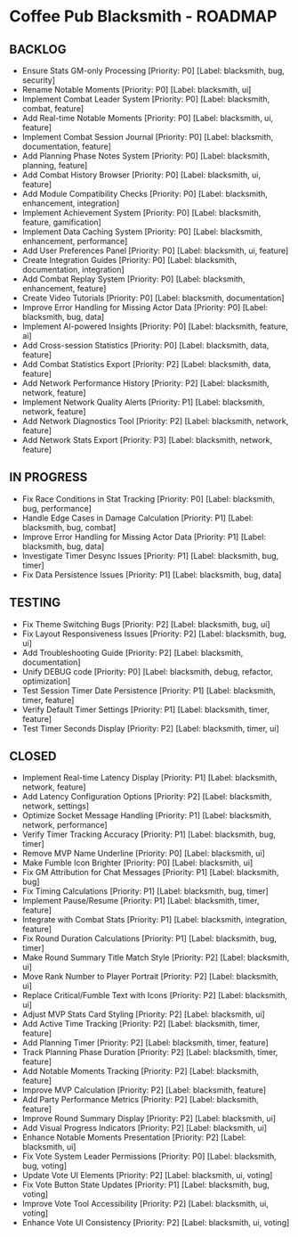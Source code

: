 # Coffee Pub Blacksmith - ROADMAP

<!--
USAGE:
1. To add new items: Add them here in the appropriate section using the format:
   - Your new task title [Priority: P0-P4] [Label: blacksmith, label1, label2]
   They will be automatically created as GitHub Issues.
2. To modify existing items: Edit them in GitHub Issues instead of here.
   This file will be automatically updated to reflect those changes.
EXAMPLE:
- Do that thing [Priority: P2] [Label: blacksmith, enhancement, automation]
PRIORITIES:
P0 - Critical/Blocker
P1 - High Priority
P2 - Medium Priority
P3 - Low Priority
P4 - Low Priority/Low Impact
-->

## BACKLOG

- Ensure Stats GM-only Processing [Priority: P0] [Label: blacksmith, bug, security]
- Rename Notable Moments [Priority: P0] [Label: blacksmith, ui]
- Implement Combat Leader System [Priority: P0] [Label: blacksmith, combat, feature]
- Add Real-time Notable Moments [Priority: P0] [Label: blacksmith, ui, feature]
- Implement Combat Session Journal [Priority: P0] [Label: blacksmith, documentation, feature]
- Add Planning Phase Notes System [Priority: P0] [Label: blacksmith, planning, feature]
- Add Combat History Browser [Priority: P0] [Label: blacksmith, ui, feature]
- Add Module Compatibility Checks [Priority: P0] [Label: blacksmith, enhancement, integration]
- Implement Achievement System [Priority: P0] [Label: blacksmith, feature, gamification]
- Implement Data Caching System [Priority: P0] [Label: blacksmith, enhancement, performance]
- Add User Preferences Panel [Priority: P0] [Label: blacksmith, ui, feature]
- Create Integration Guides [Priority: P0] [Label: blacksmith, documentation, integration]
- Add Combat Replay System [Priority: P0] [Label: blacksmith, enhancement, feature]
- Create Video Tutorials [Priority: P0] [Label: blacksmith, documentation]
- Improve Error Handling for Missing Actor Data [Priority: P0] [Label: blacksmith, bug, data]
- Implement AI-powered Insights [Priority: P0] [Label: blacksmith, feature, ai]
- Add Cross-session Statistics [Priority: P0] [Label: blacksmith, data, feature]
- Add Combat Statistics Export [Priority: P2] [Label: blacksmith, data, feature]
- Add Network Performance History [Priority: P2] [Label: blacksmith, network, feature]
- Implement Network Quality Alerts [Priority: P1] [Label: blacksmith, network, feature]
- Add Network Diagnostics Tool [Priority: P2] [Label: blacksmith, network, feature]
- Add Network Stats Export [Priority: P3] [Label: blacksmith, network, feature]

## IN PROGRESS

- Fix Race Conditions in Stat Tracking [Priority: P0] [Label: blacksmith, bug, performance]
- Handle Edge Cases in Damage Calculation [Priority: P1] [Label: blacksmith, bug, combat]
- Improve Error Handling for Missing Actor Data [Priority: P1] [Label: blacksmith, bug, data]
- Investigate Timer Desync Issues [Priority: P1] [Label: blacksmith, bug, timer]
- Fix Data Persistence Issues [Priority: P1] [Label: blacksmith, bug, data]

## TESTING

- Fix Theme Switching Bugs [Priority: P2] [Label: blacksmith, bug, ui]
- Fix Layout Responsiveness Issues [Priority: P2] [Label: blacksmith, bug, ui]
- Add Troubleshooting Guide [Priority: P2] [Label: blacksmith, documentation]
- Unify DEBUG code [Priority: P0] [Label: blacksmith, debug, refactor, optimization]
- Test Session Timer Date Persistence [Priority: P1] [Label: blacksmith, timer, feature]
- Verify Default Timer Settings [Priority: P1] [Label: blacksmith, timer, feature]
- Test Timer Seconds Display [Priority: P2] [Label: blacksmith, timer, ui]

## CLOSED

- Implement Real-time Latency Display [Priority: P1] [Label: blacksmith, network, feature]
- Add Latency Configuration Options [Priority: P2] [Label: blacksmith, network, settings]
- Optimize Socket Message Handling [Priority: P1] [Label: blacksmith, network, performance]
- Verify Timer Tracking Accuracy [Priority: P1] [Label: blacksmith, bug, timer]
- Remove MVP Name Underline [Priority: P0] [Label: blacksmith, ui]
- Make Fumble Icon Brighter [Priority: P0] [Label: blacksmith, ui]
- Fix GM Attribution for Chat Messages [Priority: P1] [Label: blacksmith, bug]
- Fix Timing Calculations [Priority: P1] [Label: blacksmith, bug, timer]
- Implement Pause/Resume [Priority: P1] [Label: blacksmith, timer, feature]
- Integrate with Combat Stats [Priority: P1] [Label: blacksmith, integration, feature]
- Fix Round Duration Calculations [Priority: P1] [Label: blacksmith, bug, timer]
- Make Round Summary Title Match Style [Priority: P2] [Label: blacksmith, ui]
- Move Rank Number to Player Portrait [Priority: P2] [Label: blacksmith, ui]
- Replace Critical/Fumble Text with Icons [Priority: P2] [Label: blacksmith, ui]
- Adjust MVP Stats Card Styling [Priority: P2] [Label: blacksmith, ui]
- Add Active Time Tracking [Priority: P2] [Label: blacksmith, timer, feature]
- Add Planning Timer [Priority: P2] [Label: blacksmith, timer, feature]
- Track Planning Phase Duration [Priority: P2] [Label: blacksmith, timer, feature]
- Add Notable Moments Tracking [Priority: P2] [Label: blacksmith, feature]
- Improve MVP Calculation [Priority: P2] [Label: blacksmith, feature]
- Add Party Performance Metrics [Priority: P2] [Label: blacksmith, feature]
- Improve Round Summary Display [Priority: P2] [Label: blacksmith, ui]
- Add Visual Progress Indicators [Priority: P2] [Label: blacksmith, ui]
- Enhance Notable Moments Presentation [Priority: P2] [Label: blacksmith, ui]
- Fix Vote System Leader Permissions [Priority: P0] [Label: blacksmith, bug, voting]
- Update Vote UI Elements [Priority: P2] [Label: blacksmith, ui, voting]
- Fix Vote Button State Updates [Priority: P1] [Label: blacksmith, bug, voting]
- Improve Vote Tool Accessibility [Priority: P2] [Label: blacksmith, ui, voting]
- Enhance Vote UI Consistency [Priority: P2] [Label: blacksmith, ui, voting]

